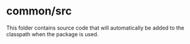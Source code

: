 # common/src

This folder contains source code that will automatically be added to the classpath when
the package is used.
